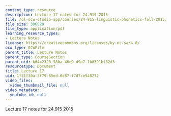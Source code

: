```yaml
---
content_type: resource
description: Lecture 17 notes for 24.915 2015
file: /ol-ocw-studio-app/courses/24-915-linguistic-phonetics-fall-2015/1f31f30a3f7985ed0d87f7d7ce948272_MIT24_915F15_lec17.pdf
file_size: 396529
file_type: application/pdf
learning_resource_types:
- Lecture Notes
license: https://creativecommons.org/licenses/by-nc-sa/4.0/
ocw_type: OCWFile
parent_title: Lecture Notes
parent_type: CourseSection
parent_uid: b64c2320-58ba-46e9-d9a7-1b0591bf82d3
resourcetype: Document
title: Lecture 17
uid: 1f31f30a-3f79-85ed-0d87-f7d7ce948272
video_files:
  video_thumbnail_file: null
video_metadata:
  youtube_id: null
---
```

Lecture 17 notes for 24.915 2015